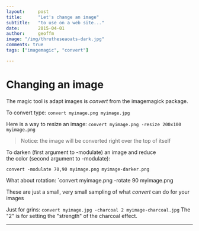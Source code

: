 ```yaml
---
layout:     post
title:      "Let's change an image"
subtitle:   "to use on a web site..."
date:       2015-04-01
author:     geoffm
image: "/img/thrutheseaoats-dark.jpg"
comments: true
tags: ["imagemagic", "convert"]

---
```


# Changing an image

The magic tool is adapt images is *convert* from the imagemagick package.

To convert type: `convert myimage.png myimage.jpg`

Here is a way to resize an image: `convert myimage.png -resize 200x100 myimage.png`
>Notice: the image will be converted right over the top of itself

To darken (first argument to -modulate) an image and reduce   
the color (second argument to -modulate):

```
convert -modulate 70,90 myimage.png myimage-darker.png
```

<!--more-->

What about rotation: `convert myimage.png -rotate 90 myimage.png 

These are just a small, very small sampling of what *convert* can do for your images

Just for grins: `convert myimage.jpg -charcoal 2 myimage-charcoal.jpg`
 The "2" is for setting the "strength" of the charcoal effect.

---





